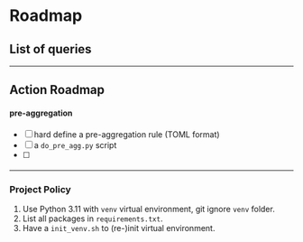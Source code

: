 # Roadmap

## List of queries

---
## Action Roadmap

#### pre-aggregation 
- [ ] hard define a pre-aggregation rule (TOML format)
- [ ] a ``do_pre_agg.py`` script
- [ ] 

#### 

---
### Project Policy
1. Use Python 3.11 with ``venv`` virtual environment, git ignore ``venv`` folder. 
2. List all packages in ``requirements.txt``.
3. Have a ``init_venv.sh`` to (re-)init virtual environment.  